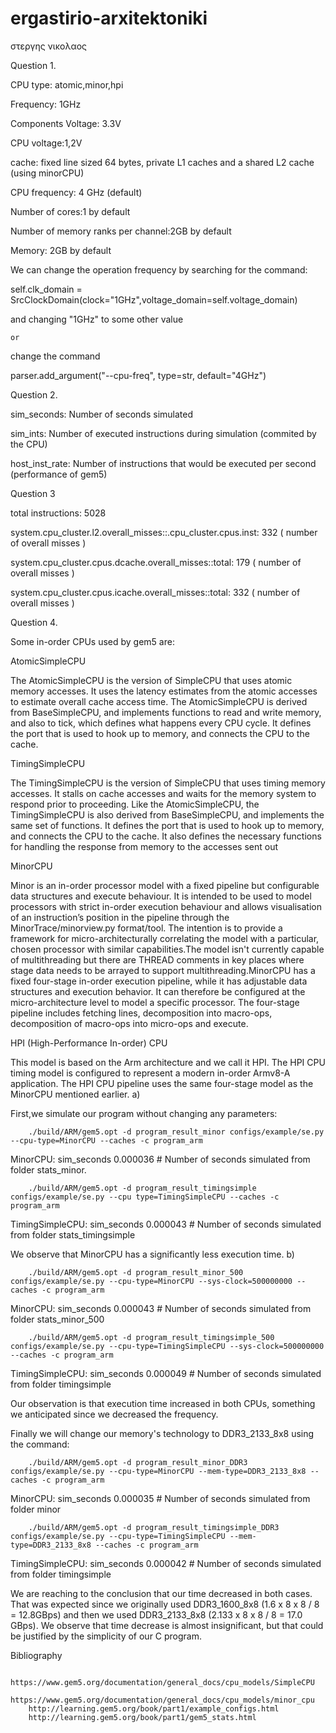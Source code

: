 # ergastirio-arxitektoniki
στεργης νικολαος


Question 1.

CPU type: atomic,minor,hpi

Frequency: 1GHz

Components Voltage: 3.3V

CPU voltage:1,2V

cache: fixed line sized 64 bytes, private L1 caches and a shared L2 cache (using minorCPU)

CPU frequency: 4 GHz (default)

Number of cores:1 by default

Number of memory ranks per channel:2GB by default

Memory: 2GB by default

We can change the operation frequency by searching for the command:

self.clk_domain = SrcClockDomain(clock="1GHz",voltage_domain=self.voltage_domain)

and changing "1GHz" to some other value

    or

change the command

parser.add_argument("--cpu-freq", type=str, default="4GHz")



Question 2.

sim_seconds: Number of seconds simulated

sim_ints: Number of executed instructions during simulation (commited by the CPU)

host_inst_rate: Number of instructions that would be executed per second (performance of gem5)


Question 3

total instructions: 5028

system.cpu_cluster.l2.overall_misses::.cpu_cluster.cpus.inst: 332
( number of overall misses )

system.cpu_cluster.cpus.dcache.overall_misses::total: 179
( number of overall misses )

system.cpu_cluster.cpus.icache.overall_misses::total: 332
( number of overall misses )


Question 4.

Some in-order CPUs used by gem5 are:

AtomicSimpleCPU

The AtomicSimpleCPU is the version of SimpleCPU that uses atomic memory accesses. It uses the latency estimates from the atomic accesses to estimate overall cache access time. The AtomicSimpleCPU is derived from BaseSimpleCPU, and implements functions to read and write memory, and also to tick, which defines what happens every CPU cycle. It defines the port that is used to hook up to memory, and connects the CPU to the cache.

TimingSimpleCPU

The TimingSimpleCPU is the version of SimpleCPU that uses timing memory accesses. It stalls on cache accesses and waits for the memory system to respond prior to proceeding. Like the AtomicSimpleCPU, the TimingSimpleCPU is also derived from BaseSimpleCPU, and implements the same set of functions. It defines the port that is used to hook up to memory, and connects the CPU to the cache. It also defines the necessary functions for handling the response from memory to the accesses sent out

MinorCPU

Minor is an in-order processor model with a fixed pipeline but configurable data structures and execute behaviour. It is intended to be used to model processors with strict in-order execution behaviour and allows visualisation of an instruction’s position in the pipeline through the MinorTrace/minorview.py format/tool. The intention is to provide a framework for micro-architecturally correlating the model with a particular, chosen processor with similar capabilities.The model isn't currently capable of multithreading but there are THREAD comments in key places where stage data needs to be arrayed to support multithreading.MinorCPU has a fixed four-stage in-order execution pipeline, while it has adjustable data structures and execution behavior. It can therefore be configured at the micro-architecture level to model a specific processor. The four-stage pipeline includes fetching lines, decomposition into macro-ops, decomposition of macro-ops into micro-ops and execute.

HPI (High-Performance In-order) CPU

This model is based on the Arm architecture and we call it HPI. The HPI CPU timing model is configured to represent a modern in-order Armv8-A application. The HPI CPU pipeline uses the same four-stage model as the MinorCPU mentioned earlier.
a)

First,we simulate our program without changing any parameters:

        ./build/ARM/gem5.opt -d program_result_minor configs/example/se.py --cpu-type=MinorCPU --caches -c program_arm

MinorCPU: sim_seconds 0.000036   # Number of seconds simulated from folder stats_minor.

        ./build/ARM/gem5.opt -d program_result_timingsimple configs/example/se.py --cpu type=TimingSimpleCPU --caches -c program_arm

TimingSimpleCPU: sim_seconds 0.000043   # Number of seconds simulated from folder stats_timingsimple

We observe that MinorCPU has a significantly less execution time.
b)

        ./build/ARM/gem5.opt -d program_result_minor_500 configs/example/se.py --cpu-type=MinorCPU --sys-clock=500000000 --caches -c program_arm

MinorCPU: sim_seconds 0.000043   # Number of seconds simulated from folder stats_minor_500

        ./build/ARM/gem5.opt -d program_result_timingsimple_500 configs/example/se.py --cpu-type=TimingSimpleCPU --sys-clock=500000000 --caches -c program_arm

TimingSimpleCPU: sim_seconds 0.000049   # Number of seconds simulated from folder timingsimple

Our observation is that execution time increased in both CPUs, something we anticipated since we decreased the frequency.

Finally we will change our memory's technology to DDR3_2133_8x8 using the command:

        ./build/ARM/gem5.opt -d program_result_minor_DDR3 configs/example/se.py --cpu-type=MinorCPU --mem-type=DDR3_2133_8x8 --caches -c program_arm

MinorCPU: sim_seconds 0.000035   # Number of seconds simulated from folder minor

        ./build/ARM/gem5.opt -d program_result_timingsimple_DDR3 configs/example/se.py --cpu-type=TimingSimpleCPU --mem-type=DDR3_2133_8x8 --caches -c program_arm

TimingSimpleCPU: sim_seconds 0.000042   # Number of seconds simulated from folder timingsimple

We are reaching to the conclusion that our time decreased in both cases. That was expected since we originally used DDR3_1600_8x8 (1.6 x 8 x 8 / 8 = 12.8GBps) and then we used DDR3_2133_8x8 (2.133 x 8 x 8 / 8 = 17.0 GBps). We observe that time decrease is almost insignificant, but that could be justified by the simplicity of our C program.


Bibliography

        https://www.gem5.org/documentation/general_docs/cpu_models/SimpleCPU
        https://www.gem5.org/documentation/general_docs/cpu_models/minor_cpu
        http://learning.gem5.org/book/part1/example_configs.html
        http://learning.gem5.org/book/part1/gem5_stats.html

